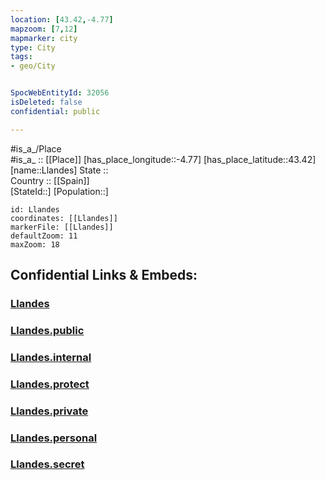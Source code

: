 ```yaml
---
location: [43.42,-4.77] 
mapzoom: [7,12] 
mapmarker: city 
type: City
tags:
- geo/City


SpocWebEntityId: 32056
isDeleted: false
confidential: public

---
```

#is_a_/Place  
#is_a_ :: [[Place]] 
[has_place_longitude::-4.77] 
[has_place_latitude::43.42] 
[name::Llandes] 
State ::  
Country :: [[Spain]]  
[StateId::] 
[Population::] 



```leaflet
id: Llandes
coordinates: [[Llandes]] 
markerFile: [[Llandes]] 
defaultZoom: 11 
maxZoom: 18
```


## Confidential Links & Embeds: 

### [Llandes](/_Standards/Earth/Continent/Europe/Europe~South/Spain/Provinces~Spain/Asturias/City/Llandes.md) 

### [Llandes.public](/_public/Earth/Continent/Europe/Europe~South/Spain/Provinces~Spain/Asturias/City/Llandes.public.md) 

### [Llandes.internal](/_internal/Earth/Continent/Europe/Europe~South/Spain/Provinces~Spain/Asturias/City/Llandes.internal.md) 

### [Llandes.protect](/_protect/Earth/Continent/Europe/Europe~South/Spain/Provinces~Spain/Asturias/City/Llandes.protect.md) 

### [Llandes.private](/_private/Earth/Continent/Europe/Europe~South/Spain/Provinces~Spain/Asturias/City/Llandes.private.md) 

### [Llandes.personal](/_personal/Earth/Continent/Europe/Europe~South/Spain/Provinces~Spain/Asturias/City/Llandes.personal.md) 

### [Llandes.secret](/_secret/Earth/Continent/Europe/Europe~South/Spain/Provinces~Spain/Asturias/City/Llandes.secret.md)

